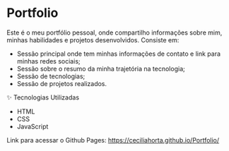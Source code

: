 # Portfolio
Este é o meu portfólio pessoal, onde compartilho informações sobre mim, minhas habilidades e projetos desenvolvidos. 
Consiste em:

* Sessão principal onde tem minhas informações de contato e link para minhas redes sociais;
* Sessão sobre o resumo da minha trajetória na tecnologia;
* Sessão de tecnologias;
* Sessão de projetos realizados.

✨ Tecnologias Utilizadas

* HTML
* CSS
* JavaScript

Link para acessar o Github Pages: https://ceciliahorta.github.io/Portfolio/

